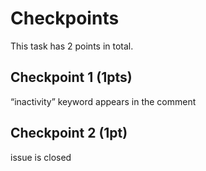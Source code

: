 # Checkpoints

This task has 2 points in total. 

## Checkpoint 1 (1pts)

“inactivity” keyword appears in the comment

## Checkpoint 2 (1pt)

issue is closed
 